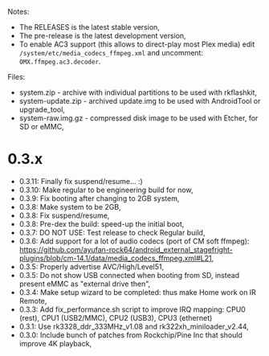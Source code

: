 Notes:

- The RELEASES is the latest stable version,
- The pre-release is the latest development version,
- To enable AC3 support (this allows to direct-play most Plex media) edit `/system/etc/media_codecs_ffmpeg.xml` and uncomment: `OMX.ffmpeg.ac3.decoder`.

Files:

- system.zip - archive with individual partitions to be used with rkflashkit,
- system-update.zip - archived update.img to be used with AndroidTool or upgrade_tool,
- system-raw.img.gz - compressed disk image to be used with Etcher, for SD or eMMC,

# 0.3.x

- 0.3.11: Finally fix suspend/resume... :)
- 0.3.10: Make regular to be engineering build for now,
- 0.3.9: Fix booting after changing to 2GB system,
- 0.3.8: Make system to be 2GB,
- 0.3.8: Fix suspend/resume,
- 0.3.8: Pre-dex the build: speed-up the initial boot,
- 0.3.7: DO NOT USE: Test release to check Regular build,
- 0.3.6: Add support for a lot of audio codecs (port of CM soft ffmpeg): https://github.com/ayufan-rock64/android_external_stagefright-plugins/blob/cm-14.1/data/media_codecs_ffmpeg.xml#L21,
- 0.3.5: Properly advertise AVC/High/Level51,
- 0.3.5: Do not show USB connected when booting from SD, instead present eMMC as "external drive then",
- 0.3.4: Make setup wizard to be completed: thus make Home work on IR Remote,
- 0.3.3: Add fix_performance.sh script to improve IRQ mapping: CPU0 (rest), CPU1 (USB2/MMC), CPU2 (USB3), CPU3 (ethernet)
- 0.3.1: Use rk3328_ddr_333MHz_v1.08 and rk322xh_miniloader_v2.44,
- 0.3.0: Include bunch of patches from Rockchip/Pine Inc that should improve 4K playback,

